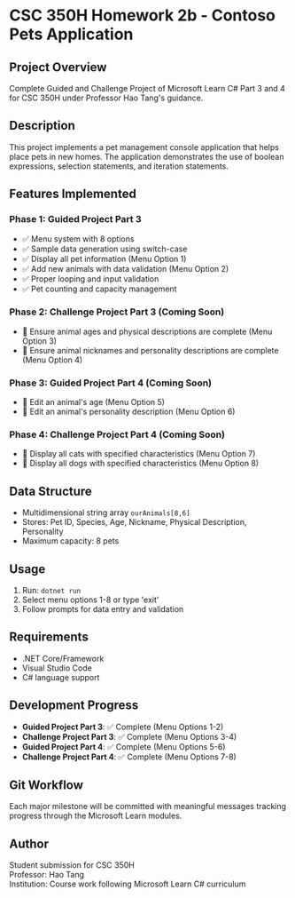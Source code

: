 # CSC 350H Homework 2b - Contoso Pets Application

## Project Overview
Complete Guided and Challenge Project of Microsoft Learn C# Part 3 and 4 for CSC 350H under Professor Hao Tang's guidance.

## Description
This project implements a pet management console application that helps place pets in new homes. The application demonstrates the use of boolean expressions, selection statements, and iteration statements.

## Features Implemented

### Phase 1: Guided Project Part 3
- ✅ Menu system with 8 options
- ✅ Sample data generation using switch-case
- ✅ Display all pet information (Menu Option 1)
- ✅ Add new animals with data validation (Menu Option 2)
- ✅ Proper looping and input validation
- ✅ Pet counting and capacity management

### Phase 2: Challenge Project Part 3 (Coming Soon)
- 🔄 Ensure animal ages and physical descriptions are complete (Menu Option 3)
- 🔄 Ensure animal nicknames and personality descriptions are complete (Menu Option 4)

### Phase 3: Guided Project Part 4 (Coming Soon)
- 🔄 Edit an animal's age (Menu Option 5)
- 🔄 Edit an animal's personality description (Menu Option 6)

### Phase 4: Challenge Project Part 4 (Coming Soon)
- 🔄 Display all cats with specified characteristics (Menu Option 7)
- 🔄 Display all dogs with specified characteristics (Menu Option 8)

## Data Structure
- Multidimensional string array `ourAnimals[8,6]`
- Stores: Pet ID, Species, Age, Nickname, Physical Description, Personality
- Maximum capacity: 8 pets

## Usage
1. Run: `dotnet run`
2. Select menu options 1-8 or type 'exit'
3. Follow prompts for data entry and validation

## Requirements
- .NET Core/Framework
- Visual Studio Code
- C# language support

## Development Progress
- **Guided Project Part 3**: ✅ Complete (Menu Options 1-2)
- **Challenge Project Part 3**: ✅ Complete (Menu Options 3-4)
- **Guided Project Part 4**: ✅ Complete (Menu Options 5-6)
- **Challenge Project Part 4**: ✅ Complete (Menu Options 7-8)

## Git Workflow
Each major milestone will be committed with meaningful messages tracking progress through the Microsoft Learn modules.

## Author
Student submission for CSC 350H  
Professor: Hao Tang  
Institution: Course work following Microsoft Learn C# curriculum
